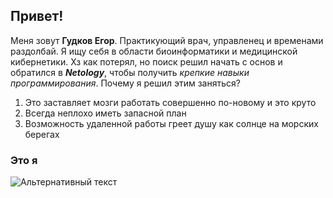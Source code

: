 ## Привет!

Меня зовут **Гудков Егор**. Практикующий врач, управленец и временами раздолбай. Я ищу себя в области биоинформатики и медицинской кибернетики. Хз как потерял, но поиск решил начать с основ и обратился в ***Netology***, чтобы получить _крепкие навыки программирования_. Почему я решил этим заняться?
1. Это заставляет мозги работать совершенно по-новому и это круто
2. Всегда неплохо иметь запасной план
3. Возможность удаленной работы греет душу как солнце на морских берегах

### Это я
![Альтернативный текст](2.jpg)